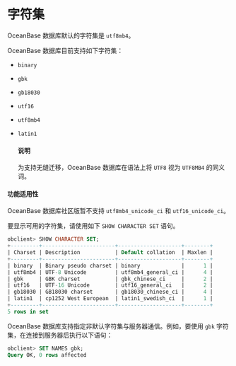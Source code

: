 # 字符集

OceanBase 数据库默认的字符集是 `utf8mb4`。

OceanBase 数据库目前支持如下字符集：

* `binary`

* `gbk`

* `gb18030`

* `utf16`

* `utf8mb4`

* `latin1`

  <main id="notice" type='explain'>
    <h4>说明</h4>
    <p>为支持无缝迁移，OceanBase 数据库在语法上将 <code>UTF8</code> 视为 <code>UTF8MB4</code> 的同义词。</p>
  </main>

 <main id="notice" >
    <h4>功能适用性</h4>
    <p>OceanBase 数据库社区版暂不支持 <code>utf8mb4_unicode_ci</code> 和 <code>utf16_unicode_ci</code>。</p>
  </main>
  
  
要显示可用的字符集，请使用如下 `SHOW CHARACTER SET` 语句。

```sql
obclient> SHOW CHARACTER SET;
+---------+-----------------------+--------------------+--------+
| Charset | Description           | Default collation  | Maxlen |
+---------+-----------------------+--------------------+--------+
| binary  | Binary pseudo charset | binary             |      1 |
| utf8mb4 | UTF-8 Unicode         | utf8mb4_general_ci |      4 |
| gbk     | GBK charset           | gbk_chinese_ci     |      2 |
| utf16   | UTF-16 Unicode        | utf16_general_ci   |      2 |
| gb18030 | GB18030 charset       | gb18030_chinese_ci |      4 |
| latin1  | cp1252 West European  | latin1_swedish_ci  |      1 |
+---------+-----------------------+--------------------+--------+
5 rows in set 
```

OceanBase 数据库支持指定非默认字符集与服务器通信。例如，要使用 `gbk` 字符集，在连接到服务器后执行以下语句：

```sql
obclient> SET NAMES gbk;
Query OK, 0 rows affected 
```

